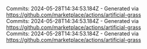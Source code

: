 Commits: 2024-05-28T14:34:53.184Z - Generated via https://github.com/marketplace/actions/artificial-grass
<br>
Commits: 2024-05-28T14:34:53.184Z - Generated via https://github.com/marketplace/actions/artificial-grass
<br>
Commits: 2024-05-28T14:34:53.184Z - Generated via https://github.com/marketplace/actions/artificial-grass
<br>
